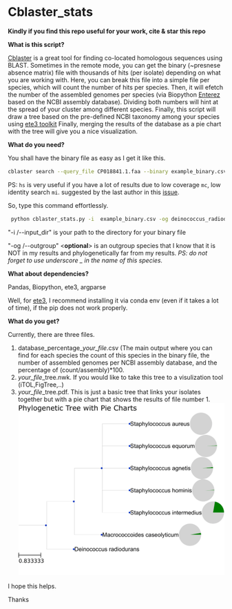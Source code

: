# Cblaster_stats
**Kindly if you find this repo useful for your work, cite & star this repo**

**What is this script?**

[Cblaster](https://github.com/gamcil/cblaster) is a great tool for finding co-located homologous sequences using BLAST. Sometimes in the remote mode, you can get the binary (~presnese absence matrix) file with thousands of hits (per isolate) depending on what you are working with. 
Here, you can break this file into a simple file per species, which will count the number of hits per species. 
Then, it will efetch the number of the assembled genomes per species (via Biopython [Enterez](https://biopython.org/docs/1.75/api/Bio.Entrez.html) based on the NCBI assembly database). Dividing both numbers will hint at the spread of your cluster among different species.
Finally, this script will draw a tree based on the pre-defined NCBI taxonomy among your species using [ete3 toolkit](http://etetoolkit.org/docs/latest/tutorial/index.html) Finally, merging the results of the database as a pie chart with the tree will give you a nice visualization.

**What do you need?**

You shall have the binary file as easy as I get it like this.

```bash
cblaster search --query_file CP018841.1.faa --binary example_binary.csv -bde "," -bhh -bdc 6 -mi 50 -mc 50 -hs 3000
```
PS: <code>hs</code> is very useful if you have a lot of results due to low coverage <code>mc</code>, low identity search <code>mi</code>. suggested by the last author in this [issue](https://github.com/gamcil/cblaster/issues/96).

So, type this command effortlessly.


```bash
 python cblaster_stats.py -i  example_binary.csv -og deinococcus_radiodurans
```
"-i /--input_dir"  is your path to the directory for your binary file  

"-og /--outgroup" <**optional**> is an outgroup species that I know that it is NOT in my results and phylogenetically far from my results. 
*PS: do not forget to use underscore _ in the name of this species.* 

 **What about dependencies?**

Pandas, Biopython, ete3, argparse

Well, for [ete3](http://etetoolkit.org/download/), I recommend installing it via conda env (even if it takes a lot of time), if the pip does not work properly.


**What do you get?**

Currently, there are three files.

1. database_percentage_*your_file*.csv (The main output where you can find for each species the count of this species in the binary file, the number of assembled genomes per NCBI assembly database, and the percentage of (count/assembly)*100. 
2. *your_file*_tree.nwk. If you would like to take this tree to a visulization tool (iTOL,FigTree,..)
3. *your_file*_tree.pdf. This is just a basic tree that links your isolates together but with a pie chart that shows the results of file number 1.
   ![alt text](https://github.com/AhmedElsherbini/Cblaster_stats/blob/main/example_binary_tree_with_pies-1.png)

I hope this helps.

Thanks
